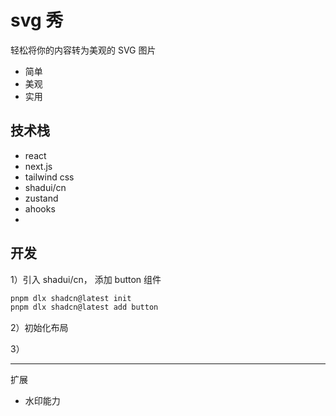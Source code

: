 # svg 秀

轻松将你的内容转为美观的 SVG 图片

- 简单
- 美观
- 实用

## 技术栈

- react
- next.js
- tailwind css
- shadui/cn
- zustand
- ahooks
-

## 开发

1）引入 shadui/cn， 添加 button 组件

```bash
pnpm dlx shadcn@latest init
pnpm dlx shadcn@latest add button
```

2）初始化布局

3）

---

扩展

- 水印能力
